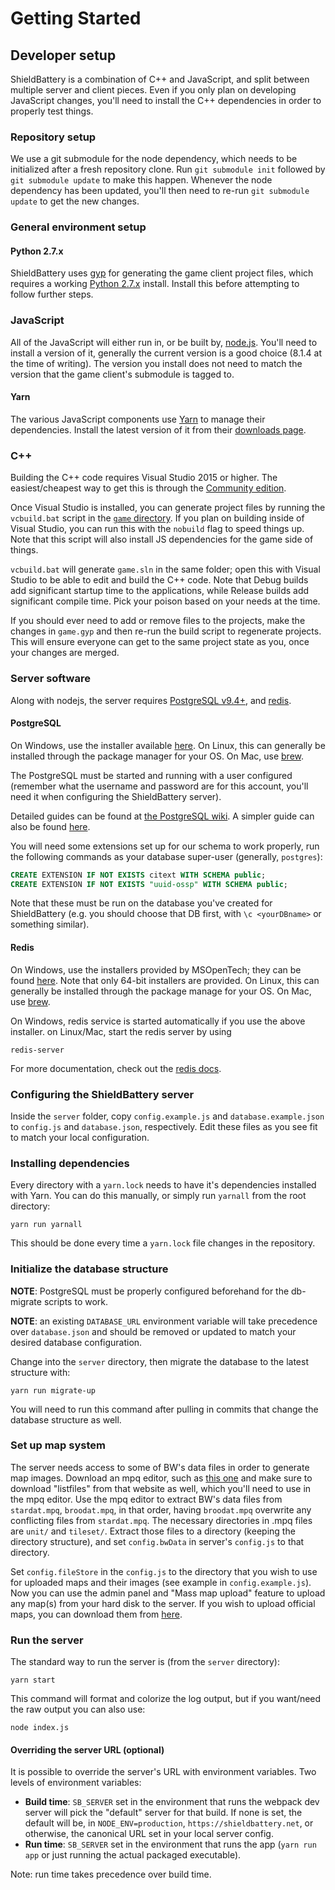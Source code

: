 # Getting Started

## Developer setup

ShieldBattery is a combination of C++ and JavaScript, and split between multiple server and client
pieces. Even if you only plan on developing JavaScript changes, you'll need to install the C++
dependencies in order to properly test things.

### Repository setup

We use a git submodule for the node dependency, which needs to be initialized after a fresh
repository clone. Run `git submodule init` followed by `git submodule update` to make this happen.
Whenever the node dependency has been updated, you'll then need to re-run `git submodule update` to
get the new changes.

### General environment setup

#### Python 2.7.x

ShieldBattery uses [gyp](https://gyp.gsrc.io/) for generating the game client project files, which
requires a working [Python 2.7.x](http://www.python.org/download/) install. Install this before
attempting to follow further steps.

### JavaScript

All of the JavaScript will either run in, or be built by, [node.js](https://nodejs.org). You'll need
to install a version of it, generally the current version is a good choice (8.1.4 at the time of
writing). The version you install does not need to match the version that the game client's
submodule is tagged to.

#### Yarn

The various JavaScript components use [Yarn](https://yarnpkg.com/) to manage their dependencies.
Install the latest version of it from their [downloads page](https://yarnpkg.com/en/docs/install).

### C++

Building the C++ code requires Visual Studio 2015 or higher. The easiest/cheapest way to get this
is through the
[Community edition](https://www.visualstudio.com/en-us/downloads/download-visual-studio-vs.aspx).

Once Visual Studio is installed, you can generate project files by running the `vcbuild.bat` script in the
[`game` directory](../game). If you plan on building inside of Visual Studio, you can run this with the
`nobuild` flag to speed things up. Note that this script will also install JS dependencies for the game
side of things.

`vcbuild.bat` will generate `game.sln` in the same folder; open this with Visual Studio to be
able to edit and build the C++ code. Note that Debug builds add significant startup time to the
applications, while Release builds add significant compile time. Pick your poison based on your needs at the
time.

If you should ever need to add or remove files to the projects, make the changes in `game.gyp` and
then re-run the build script to regenerate projects. This will ensure everyone can get to the same project
state as you, once your changes are merged.

### Server software

Along with nodejs, the server requires [PostgreSQL v9.4+](http://postgresql.org), and
[redis](http://redis.io).

#### PostgreSQL

On Windows, use the installer available [here](http://www.postgresql.org/download/windows/). On
Linux, this can generally be installed through the package manager for your OS. On Mac, use
[brew](http://brew.sh).

The PostgreSQL must be started and running with a user configured (remember what the username and
password are for this account, you'll need it when configuring the ShieldBattery server).

Detailed guides can be found at
[the PostgreSQL wiki](https://wiki.postgresql.org/wiki/Detailed_installation_guides). A simpler
guide can also be found
[here](http://www.thegeekstuff.com/2009/04/linux-postgresql-install-and-configure-from-source/).

You will need some extensions set up for our schema to work properly, run the following commands
as your database super-user (generally, `postgres`):

```sql
CREATE EXTENSION IF NOT EXISTS citext WITH SCHEMA public;
CREATE EXTENSION IF NOT EXISTS "uuid-ossp" WITH SCHEMA public;
```

Note that these must be run on the database you've created for ShieldBattery (e.g. you should
choose that DB first, with `\c <yourDBname>` or something similar).

#### Redis

On Windows, use the installers provided by MSOpenTech; they can be found [here](https://github.com/MSOpenTech/redis/releases). Note that only 64-bit installers are provided.
On Linux, this can generally be installed through the package manage for your OS. On Mac, use
[brew](http://brew.sh).

On Windows, redis service is started automatically if you use the above installer. on Linux/Mac, start the
redis server by using

```
redis-server
```

For more documentation, check out the [redis docs](http://redis.io/documentation).

### Configuring the ShieldBattery server

Inside the `server` folder, copy `config.example.js` and `database.example.json` to `config.js` and
`database.json`, respectively. Edit these files as you see fit to match your local configuration.

### Installing dependencies

Every directory with a `yarn.lock` needs to have it's dependencies installed with Yarn. You can do
this manually, or simply run `yarnall` from the root directory:

```
yarn run yarnall
```

This should be done every time a `yarn.lock` file changes in the repository.

### Initialize the database structure

**NOTE**: PostgreSQL must be properly configured beforehand for the db-migrate scripts to work.

**NOTE**: an existing `DATABASE_URL` environment variable will take precedence over `database.json`
and should be removed or updated to match your desired database configuration.

Change into the `server` directory, then migrate the database to the latest structure with:

```
yarn run migrate-up
```

You will need to run this command after pulling in commits that change the database structure as
well.

### Set up map system

The server needs access to some of BW's data files in order to generate map images. Download an mpq editor,
such as [this one](http://www.zezula.net/en/mpq/download.html) and make sure to download "listfiles" from
that website as well, which you'll need to use in the mpq editor. Use the mpq editor to extract BW's data
files from `stardat.mpq`, `broodat.mpq`, in that order, having `broodat.mpq` overwrite any conflicting files
from `stardat.mpq`. The necessary directories in .mpq files are `unit/` and `tileset/`. Extract those files
to a directory (keeping the directory structure), and set `config.bwData` in server's `config.js` to that
directory.

Set `config.fileStore` in the `config.js` to the directory that you wish to use for uploaded maps and their
images (see example in `config.example.js`). Now you can use the admin panel and "Mass map upload" feature to
upload any map(s) from your hard disk to the server. If you wish to upload official maps, you can download
them from [here](https://drive.google.com/file/d/0B76qCUchMgsnb0dla2V2NEdDVTQ/).

### Run the server

The standard way to run the server is (from the `server` directory):

```
yarn start
```

This command will format and colorize the log output, but if you want/need the raw output you can
also use:

```
node index.js
```

#### Overriding the server URL (optional)

It is possible to override the server's URL with environment variables. Two levels of environment variables:
- **Build time**: `SB_SERVER` set in the environment that runs the webpack dev server will pick the
"default" server for that build. If none is set, the default will be, in `NODE_ENV=production`,
`https://shieldbattery.net`, or otherwise, the canonical URL set in your local server config.
- **Run time**: `SB_SERVER` set in the environment that runs the app (`yarn run app` or just running the
actual packaged executable).

Note: run time takes precedence over build time.
